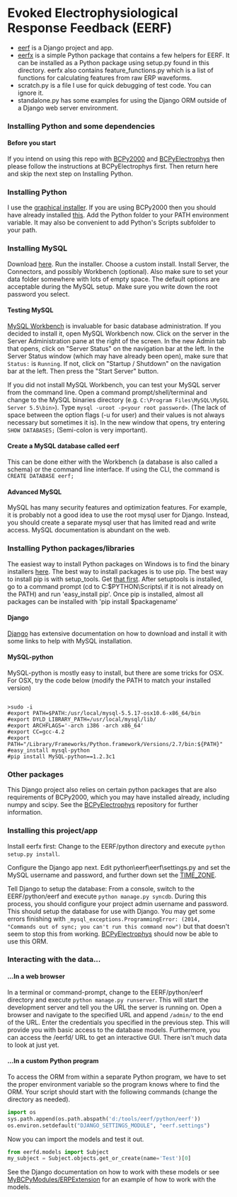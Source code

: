 # Evoked Electrophysiological Response Feedback (EERF)

- [eerf](https://github.com/cboulay/EERF/tree/master/python/eerf) is a Django project and app.
- [eerfx](https://github.com/cboulay/EERF/tree/master/python/eerfx) is a simple Python package
that contains a few helpers for EERF. It can be installed as a Python package using setup.py
found in this directory. eerfx also contains feature_functions.py which is a list of functions for calculating features from raw ERP waveforms.
- scratch.py is a file I use for quick debugging of test code. You can ignore it.
- standalone.py has some examples for using the Django ORM outside of a Django web server environment.

### Installing Python and some dependencies

#### Before you start
If you intend on using this repo with [BCPy2000](http://bci2000.org/downloads/BCPy2000/BCPy2000.html)
and [BCPyElectrophys](https://github.com/cboulay/BCPyElectrophys) then please follow the instructions
at BCPyElectrophys first. Then return here and skip the next step on Installing Python.

### Installing Python
I use the [graphical installer](http://www.python.org/download/).
If you are using BCPy2000 then you should have already installed [this](http://www.python.org/download/releases/2.6.6/).
Add the Python folder to your PATH environment variable. It may also be convenient to add Python's Scripts subfolder to your path.

### Installing MySQL
Download [here](http://dev.mysql.com/downloads/).
Run the installer. Choose a custom install. Install Server, the Connectors, and possibly Workbench (optional).
Also make sure to set your data folder somewhere with lots of empty space.
The default options are acceptable during the MySQL setup. Make sure you write down the root password you select.

#### Testing MySQL
[MySQL Workbench](http://dev.mysql.com/downloads/workbench/) is invaluable for basic database administration.
If you decided to install it, open MySQL Workbench now. Click on the server in the Server Administration pane
at the right of the screen. In the new Admin tab that opens, click on "Server Status" on the navigation bar at the left.
In the Server Status window (which may have already been open), make sure that `Status:` is  `Running`. If not,
click on "Startup / Shutdown" on the navigation bar at the left. Then press the "Start Server" button.

If you did not install MySQL Workbench, you can test your MySQL server from the command line. Open a command prompt/shell/terminal
and change to the MySQL binaries directory (e.g. `C:\Program Files\MySQL\MySQL Server 5.5\bin>`).
Type `mysql -uroot -p<your root password>`.
(The lack of space between the option flags (-u for user) and their values is not always necessary but sometimes it is).
In the new window that opens, try entering `SHOW DATABASES;` (Semi-colon is very important).

#### Create a MySQL database called eerf
This can be done either with the Workbench (a database is also called a schema) or the command line interface.
If using the CLI, the command is `CREATE DATABASE eerf;`

#### Advanced MySQL
MySQL has many security features and optimization features. For example, it is probably not a good idea to use
the root mysql user for Django. Instead, you should create a separate mysql user that has limited read and write
access. MySQL documentation is abundant on the web.

### Installing Python packages/libraries
The easiest way to install Python packages on Windows is to find the binary installers [here](http://www.lfd.uci.edu/~gohlke/pythonlibs/).
The best way to install packages is to use pip. The best way to install pip is with setup_tools. Get [that first](http://pypi.python.org/pypi/setuptools).
After setuptools is installed, go to a command prompt (cd to C:\$PYTHON\Scripts\ if it is not already on the PATH) and run 'easy_install pip'.
Once pip is installed, almost all packages can be installed with 'pip install $packagename'

#### Django
[Django](https://docs.djangoproject.com/en/1.4/intro/install/) has extensive documentation on
how to download and install it with some links to help with MySQL installation.

#### MySQL-python
MySQL-python is mostly easy to install, but there are some tricks for OSX.
For OSX, try the code below (modify the PATH to match your installed version)

```

>sudo -i
#export PATH=$PATH:/usr/local/mysql-5.5.17-osx10.6-x86_64/bin
#export DYLD_LIBRARY_PATH=/usr/local/mysql/lib/
#export ARCHFLAGS='-arch i386 -arch x86_64'
#export CC=gcc-4.2
#export PATH="/Library/Frameworks/Python.framework/Versions/2.7/bin:${PATH}"
#easy_install mysql-python
#pip install MySQL-python==1.2.3c1

```

### Other packages
This Django project also relies on certain python packages that are also requirements of BCPy2000,
 which you may have installed already, including numpy and scipy. See the 
 [BCPyElectrophys](https://github.com/cboulay/BCPyElectrophys) repository for further information.

### Installing this project/app

Install eerfx first: Change to the EERF/python directory and execute `python setup.py install`.

Configure the Django app next.
Edit python\eerf\eerf\settings.py and set the MySQL username and password, and further down set
the [TIME_ZONE](http://www.postgresql.org/docs/8.1/static/datetime-keywords.html#DATETIME-TIMEZONE-SET-TABLE). 

Tell Django to setup the database: From a console, switch to the EERF/python/eerf and execute
`python manage.py syncdb`.
During this process, you should configure your project admin username and password.
This should setup the database for use with Django.
You may get some errors finishing with `_mysql_exceptions.ProgrammingError: (2014, "Commands out of sync; you can't run
this command now")`
but that doesn't seem to stop this from working.
[BCPyElectrophys](https://github.com/cboulay/BCPyElectrophys) should now be able to use this ORM.

### Interacting with the data...

#### ...In a web browser

In a terminal or command-prompt, change to the EERF/python/eerf directory and execute
`python manage.py runserver`.
This will start the development server and tell you the URL the server is running on.
Open a browser and navigate to the specified URL and append `/admin/` to the end of the URL.
Enter the credentials you specified in the previous step. This will provide you with basic access to the database models.
Furthermore, you can access the /eerfd/ URL to get an interactive GUI. There isn't much data to look at just yet.

#### ...In a custom Python program

To access the ORM from within a separate Python program, we have to set the proper environment variable so the program knows where to find the ORM.
Your script should start with the following commands (change the directory as needed).

```python
import os
sys.path.append(os.path.abspath('d:/tools/eerf/python/eerf'))
os.environ.setdefault("DJANGO_SETTINGS_MODULE", "eerf.settings")
```

Now you can import the models and test it out.

```python
from eerfd.models import Subject
my_subject = Subject.objects.get_or_create(name='Test')[0]
```

See the Django documentation on how to work with these models or see [MyBCPyModules/ERPExtension](https://github.com/cboulay/MyBCPyModules/blob/master/ERPExtension.py)
for an example of how to work with the models.